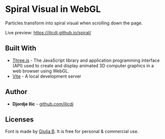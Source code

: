 # Spiral Visual in WebGL

Particles transform into spiral visual when scrolling down the page.

Live preview: https://ilicdj.github.io/spiral/

## Built With

* [Three.js](https://threejs.org/) - The JavaScript library and application programming interface (API) used to create and display animated 3D computer graphics in a web browser using WebGL.
* [Vite](https://vite.dev/) - A local development server

## Author

* **Djordje Ilic** -  [github.com/ilicdj](https://github.com/ilicdj)

## Licenses

Font is made by [Giulia B](https://www.giuliaboggio.xyz/). It is free for personal & commercial use.
